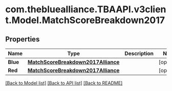 
# com.thebluealliance.TBAAPI.v3client.Model.MatchScoreBreakdown2017

## Properties

Name | Type | Description | Notes
------------ | ------------- | ------------- | -------------
**Blue** | [**MatchScoreBreakdown2017Alliance**](MatchScoreBreakdown2017Alliance.md) |  | [optional] 
**Red** | [**MatchScoreBreakdown2017Alliance**](MatchScoreBreakdown2017Alliance.md) |  | [optional] 

[[Back to Model list]](../README.md#documentation-for-models)
[[Back to API list]](../README.md#documentation-for-api-endpoints)
[[Back to README]](../README.md)

